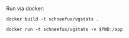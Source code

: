 Run via docker:

`docker build -t schneefux/vgstats .`

`docker run -t schneefux/vgstats -v $PWD:/app`
